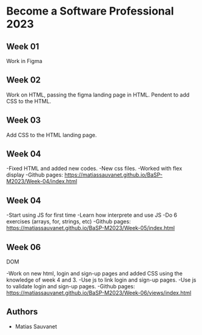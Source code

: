 # Become a Software Professional 2023

## Week 01
Work in Figma

## Week 02
Work on HTML, passing the figma landing page in HTML. Pendent to add CSS to the HTML.

## Week 03
Add CSS to the HTML landing page.

## Week 04
-Fixed HTML and added new codes.
-New css files.
-Worked with flex display
-Github pages: https://matiassauvanet.github.io/BaSP-M2023/Week-04/index.html

## Week 04
-Start using JS for first time
-Learn how interprete and use JS
-Do 6 exercises (arrays, for, strings, etc)
-Github pages: https://matiassauvanet.github.io/BaSP-M2023/Week-05/index.html

## Week 06
DOM

-Work on new html, login and sign-up pages and added CSS using the knowledge of week 4 and 3.
-Use js to link login and sign-up pages.
-Use js to validate login and sign-up pages.
-Github pages: https://matiassauvanet.github.io/BaSP-M2023/Week-06/views/index.html

## Authors
- Matias Sauvanet